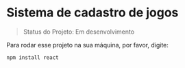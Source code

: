 # Sistema de cadastro de jogos
> Status do Projeto: Em desenvolvimento

Para rodar esse projeto na sua máquina, por favor, digite:

```
npm install react
```
